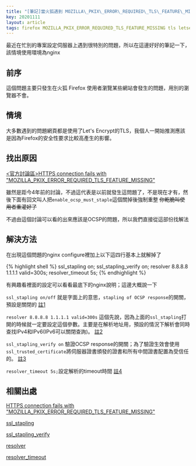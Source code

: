 ```yaml
---
title: "[筆記]當火狐遇到 MOZILLA\_PKIX\_ERROR\_REQUIRED\_TLS\_FEATURE\_MISSING"
key: 20201111
layout: article
tags: firefox MOZILLA_PKIX_ERROR_REQUIRED_TLS_FEATURE_MISSING tls letsencrypt nginx
---
```


最近在忙別的專案設定伺服器上遇到很特別的問題，所以在這邊好好的筆記一下，該情境使用環境為nginx

<!--more-->

## 前序
這個問題主要只發生在火狐 Firefox 使用者瀏覽某些網站會發生的問題，用別的瀏覽器不會。

## 情境
大多數遇到的問題網頁都是使用了Let's Encrypt的TLS，我個人一開始推測應該是因為Firefox的安全性要求比較高產生的影響。

## 找出原因
[<官方討論區>HTTPS connection fails with "MOZILLA_PKIX_ERROR_REQUIRED_TLS_FEATURE_MISSING"](https://support.mozilla.org/en-US/questions/1149911)

雖然是距今4年前的討論，不過這代表是以前就發生這問題了，不是現在才有，然後下面有回文叫人把`enable_ocsp_must_staple`這個關掉後強制重整 ~~你乾脆叫使用者重灌好了~~

不過由這個討論可以看的出來應該是OCSP的問題，所以我們直接從這部份找解法

## 解決方法
在出現這個問題的nginx configure裡加上以下這四行基本上就解掉了

{% highlight shell %}
ssl_stapling on;
ssl_stapling_verify on;
resolver 8.8.8.8 1.1.1.1 valid=300s;
resolver_timeout 5s;
{% endhighlight %}

有興趣看裡面的設定可以看看最底下的nginx說明；這邊大概說一下

`ssl_stapling on/off` 就是字面上的意思，`stapling of OCSP response`的開關，預設是關閉的 [註1](http://nginx.org/en/docs/http/ngx_http_ssl_module.html#ssl_stapling)

`resolver 8.8.8.8 1.1.1.1 valid=300s` 這個先說，因為上面的`ssl_stapling`打開的時候就一定要設定這個參數。主要是在解析地址用，預設的情況下解析會同時查找IPv4和IPv6(IPv6可以關閉查詢)。 [註2](http://nginx.org/en/docs/http/ngx_http_core_module.html#resolver)

`ssl_stapling_verify on` 驗證OCSP response的開關；為了驗證生效會使用 `ssl_trusted_certificate`將伺服器證書頒發的證書和所有中間證書配置為受信任的。 [註3](http://nginx.org/en/docs/http/ngx_http_ssl_module.html#ssl_stapling_verify)

`resolver_timeout 5s;`設定解析的timeout時間 [註4](http://nginx.org/en/docs/http/ngx_http_core_module.html#resolver_timeout)


## 相關出處
[HTTPS connection fails with "MOZILLA_PKIX_ERROR_REQUIRED_TLS_FEATURE_MISSING"](https://support.mozilla.org/en-US/questions/1149911)

[ssl_stapling](http://nginx.org/en/docs/http/ngx_http_ssl_module.html#ssl_stapling)

[ssl_stapling_verify](http://nginx.org/en/docs/http/ngx_http_ssl_module.html#ssl_stapling_verify)

[resolver](http://nginx.org/en/docs/http/ngx_http_core_module.html#resolver)

[resolver_timeout](http://nginx.org/en/docs/http/ngx_http_core_module.html#resolver_timeout)